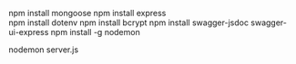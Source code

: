  npm install mongoose 
 npm install express      
 npm install dotenv
 npm install bcrypt
 npm install swagger-jsdoc swagger-ui-express
 npm install -g nodemon

 nodemon server.js

 